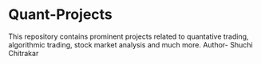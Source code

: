 # Quant-Projects
This repository contains prominent projects related to quantative trading, algorithmic trading, stock market analysis and much more.
Author- Shuchi Chitrakar
